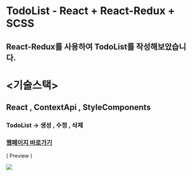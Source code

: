 # TodoList - React + React-Redux + SCSS

## React-Redux를 사용하여 TodoList를 작성해보았습니다.

# <기술스택>
## React , ContextApi , StyleComponents

### TodoList -> 생성 , 수정 , 삭제

### [웹페이지 바로가기](https://wondonghwi.github.io/React_Redux_TodoList/)

( Preview ) <br/>

![](image/TodoList_Redux.PNG)
